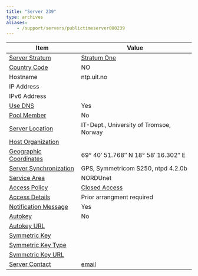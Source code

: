 ```yaml
---
title: "Server 239"
type: archives
aliases:
    - /support/servers/publictimeserver000239
---
```


| Item | Value |
| ----- | ----- |
| [Server Stratum](/support/servers/serverstratum) | [Stratum One](/support/servers/stratumonetimeservers) |
| [Country Code](/support/servers/countrycode) | NO |
| Hostname |  ntp.uit.no |
| IP Address | |
| IPv6 Address | |
| [Use DNS](/support/servers/usedns) | Yes |
| [Pool Member](/support/servers/poolmember) | No |
| [Server Location](/support/servers/serverlocation) |  IT-Dept., University of Tromsoe, Norway  |
| [Host Organization](/support/servers/hostorganization) | |
| [ Geographic Coordinates](/support/servers/geographiccoordinates) |  69° 40′ 51.768″ N 18° 58′ 16.302″ E |
| [Server Synchronization](/support/servers/serversynchronization) |  GPS, Symmetricom S250, ntpd 4.2.0b  |
| [Service Area](/support/servers/servicearea) |  NORDUnet  |
| [Access Policy](/support/servers/accesspolicy) | [Closed Access](/support/servers/closedaccess) |
| [Access Details](/support/servers/accessdetails) |  Prior arrangment required  |
| [Notification Message](/support/servers/notificationmessage) | Yes |
| [Autokey](/support/servers/autokey) | No |
| [Autokey URL](/support/servers/autokeyurl) | |
| [Symmetric Key](/support/servers/symmetrickey) |  |
| [Symmetric Key Type](/support/servers/symmetrickeytype) | |
| [Symmetric Key URL](/support/servers/symmetrickeyurl) | |
| [Server Contact](/support/servers/servercontact) | [email](mailto:timekeeper@uit.no) |